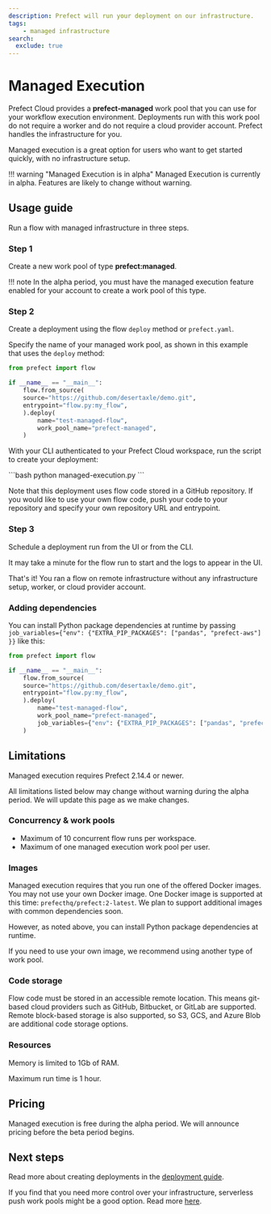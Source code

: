```yaml
---
description: Prefect will run your deployment on our infrastructure.
tags:
    - managed infrastructure
search:
  exclude: true
---
```


# Managed Execution

Prefect Cloud provides a **prefect-managed** work pool that you can use for your workflow execution environment.
Deployments run with this work pool do not require a worker and do not require a cloud provider account.
Prefect handles the infrastructure for you.

Managed execution is a great option for users who want to get started quickly, with no infrastructure setup.

!!! warning "Managed Execution is in alpha"
    Managed Execution is currently in alpha.
    Features are likely to change without warning.

## Usage guide

Run a flow with managed infrastructure in three steps.

### Step 1

Create a new work pool of type **prefect:managed**.

!!! note
    In the alpha period, you must have the managed execution feature enabled for your account to create a work pool of this type.

### Step 2

Create a deployment using the flow `deploy` method or `prefect.yaml`.

Specify the name of your managed work pool, as shown in this example that uses the `deploy` method:

```python hl_lines="9" title="managed-execution.py"
from prefect import flow

if __name__ == "__main__":
    flow.from_source(
    source="https://github.com/desertaxle/demo.git",
    entrypoint="flow.py:my_flow",
    ).deploy(
        name="test-managed-flow",
        work_pool_name="prefect-managed",
    )
```

With your CLI authenticated to your Prefect Cloud workspace, run the script to create your deployment:

<div class="terminal">
```bash
python managed-execution.py
```
</div>

Note that this deployment uses flow code stored in a GitHub repository.
If you would like to use your own flow code, push your code to your repository and specify your own repository URL and entrypoint.

### Step 3

Schedule a deployment run from the UI or from the CLI.

It may take a minute for the flow run to start and the logs to appear in the UI.

That's it! You ran a flow on remote infrastructure without any infrastructure setup, worker, or cloud provider account.

### Adding dependencies

You can install Python package dependencies at runtime by passing `job_variables={"env": {"EXTRA_PIP_PACKAGES": ["pandas", "prefect-aws"] }}` like this:

```python hl_lines="10"
from prefect import flow

if __name__ == "__main__":
    flow.from_source(
    source="https://github.com/desertaxle/demo.git",
    entrypoint="flow.py:my_flow",
    ).deploy(
        name="test-managed-flow",
        work_pool_name="prefect-managed",
        job_variables={"env": {"EXTRA_PIP_PACKAGES": ["pandas", "prefect-aws"] }}
    )
```

## Limitations

Managed execution requires Prefect 2.14.4 or newer.

All limitations listed below may change without warning during the alpha period.
We will update this page as we make changes.

### Concurrency & work pools

- Maximum of 10 concurrent flow runs per workspace.
- Maximum of one managed execution work pool per user.

### Images

Managed execution requires that you run one of the offered Docker images.
You may not use your own Docker image.
One Docker image is supported at this time: `prefecthq/prefect:2-latest`.
We plan to support additional images with common dependencies soon.

However, as noted above, you can install Python package dependencies at runtime.

If you need to use your own image, we recommend using another type of work pool.

### Code storage

Flow code must be stored in an accessible remote location.
This means git-based cloud providers such as GitHub, Bitbucket, or GitLab are supported.
Remote block-based storage is also supported, so S3, GCS, and Azure Blob are additional code storage options.

### Resources

Memory is limited to 1Gb of RAM.

Maximum run time is 1 hour.

## Pricing

Managed execution is free during the alpha period.
We will announce pricing before the beta period begins.

## Next steps

Read more about creating deployments in the [deployment guide](/guides/prefect-deploy/).

If you find that you need more control over your infrastructure, serverless push work pools might be a good option.
Read more [here](/guides/deployment/push-work-pools/).
